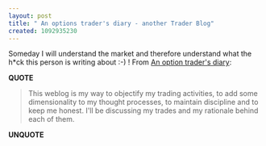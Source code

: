 ```yaml
---
layout: post
title: " An options trader's diary - another Trader Blog"
created: 1092935230
---
```

Someday I will understand the market and therefore understand what the h*ck this person is writing about :-) !
From <a href="http://klugo.blogspot.com/">An option trader's diary</a>:
<p><strong>QUOTE</strong></p><blockquote>This weblog is my way to objectify my trading activities, to add some dimensionality to my thought processes, to maintain discipline and to keep me honest.  I'll be discussing my trades and my rationale behind each of them.</blockquote><p><strong>UNQUOTE</strong></p>

